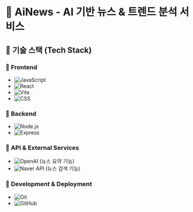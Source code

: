 # 📰 AiNews - AI 기반 뉴스 & 트렌드 분석 서비스

## 🚀 기술 스택 (Tech Stack)

### 📌 **Frontend**

- ![JavaScript](https://img.shields.io/badge/JavaScript-F7DF1E?style=flat&logo=javascript&logoColor=black)
- ![React](https://img.shields.io/badge/React-61DAFB?style=flat&logo=react&logoColor=white)
- ![Vite](https://img.shields.io/badge/Vite-646CFF?style=flat&logo=vite&logoColor=white)
- ![CSS](https://img.shields.io/badge/CSS-1572B6?style=flat&logo=css3&logoColor=white)

### 📌 **Backend**

- ![Node.js](https://img.shields.io/badge/Node.js-339933?style=flat&logo=node.js&logoColor=white)
- ![Express](https://img.shields.io/badge/Express-000000?style=flat&logo=express&logoColor=white)

### 📌 **API & External Services**

- ![OpenAI](https://img.shields.io/badge/OpenAI-412991?style=flat&logo=openai&logoColor=white) (뉴스 요약 기능)
- ![Naver API](https://img.shields.io/badge/Naver%20News%20API-03C75A?style=flat&logo=naver&logoColor=white) (뉴스 검색 기능)

### 📌 **Development & Deployment**

- ![Git](https://img.shields.io/badge/Git-F05032?style=flat&logo=git&logoColor=white)
- ![GitHub](https://img.shields.io/badge/GitHub-181717?style=flat&logo=github&logoColor=white)
